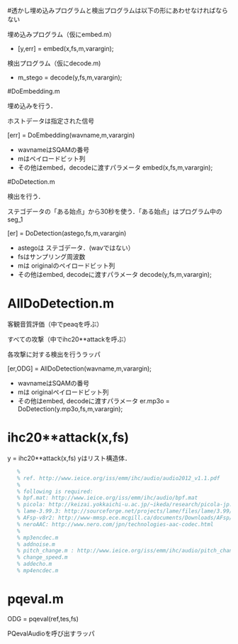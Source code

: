 #透かし埋め込みプログラムと検出プログラムは以下の形にあわせなければならない

埋め込みプログラム（仮にembed.m）
- [y,err] = embed(x,fs,m,varargin);

検出プログラム（仮にdecode.m)
- m_stego = decode(y,fs,m,varargin);

#DoEmbedding.m

埋め込みを行う．

ホストデータは指定された信号

[err] = DoEmbedding(wavname,m,varargin)
- wavnameはSQAMの番号
- mはペイロードビット列
- その他はembed，decodeに渡すパラメータ embed(x,fs,m,varargin);

#DoDetection.m

検出を行う．

ステゴデータの「ある始点」から30秒を使う．「ある始点」はプログラム中のseg_1

[er] = DoDetection(astego,fs,m,varargin)
- astegoは ステゴデータ．(wavではない）
- fsはサンプリング周波数
- mは originalのペイロードビット列
- その他はembed, decodeに渡すパラメータ decode(y,fs,m,varargin);

# AllDoDetection.m
客観音質評価（中でpeaqを呼ぶ）

すべての攻撃（中でihc20**attackを呼ぶ）

各攻撃に対する検出を行うラッパ

[er,ODG] = AllDoDetection(wavname,m,varargin);
- wavnameはSQAMの番号
- mは originalペイロードビット列
- その他はembed, decodeに渡すパラメータ
   er.mp3o = DoDetection(y.mp3o,fs,m,varargin);

# ihc20**attack(x,fs)
y = ihc20**attack(x,fs)
yはリスト構造体．

```ihc20**attack.m
   % 
   % ref. http://www.ieice.org/iss/emm/ihc/audio/audio2012_v1.1.pdf
   %
   % following is required:
   % bpf.mat: http://www.ieice.org/iss/emm/ihc/audio/bpf.mat
   % picola: http://keizai.yokkaichi-u.ac.jp/~ikeda/research/picola-jp.html
   % lame-3.99.3: http://sourceforge.net/projects/lame/files/lame/3.99/
   % AFsp-v8r2: http://www-mmsp.ece.mcgill.ca/documents/Downloads/AFsp/
   % neroAAC: http://www.nero.com/jpn/technologies-aac-codec.html
   %
   % mp3encdec.m
   % addnoise.m
   % pitch_change.m : http://www.ieice.org/iss/emm/ihc/audio/pitch_change.m
   % change_speed.m
   % addecho.m
   % mp4encdec.m
```

# pqeval.m
ODG = pqeval(ref,tes,fs)

PQevalAudioを呼び出すラッパ

